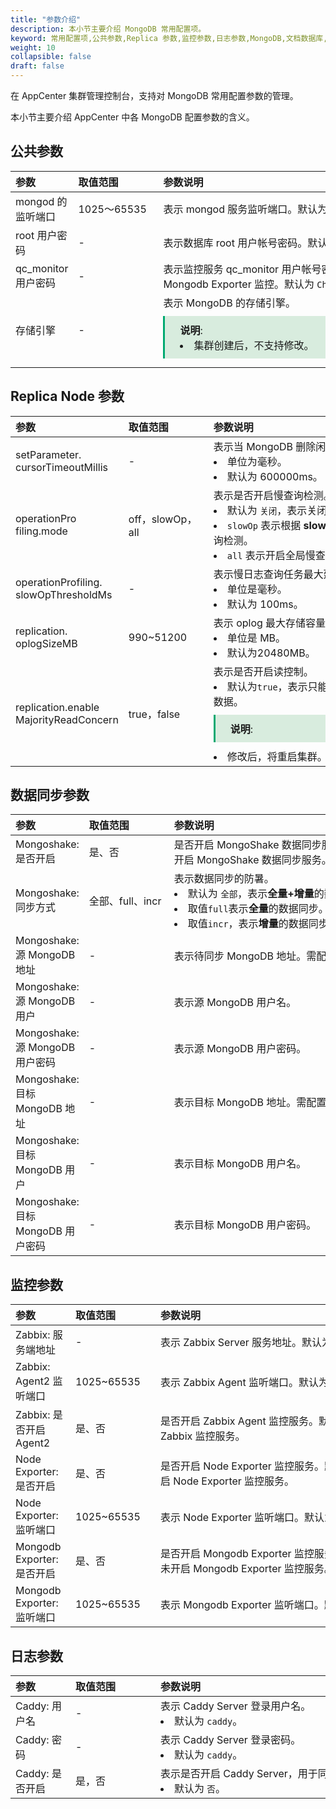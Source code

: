 ```yaml
---
title: "参数介绍"
description: 本小节主要介绍 MongoDB 常用配置项。 
keyword: 常用配置项,公共参数,Replica 参数,监控参数,日志参数,MongoDB,文档数据库,数据库
weight: 10
collapsible: false
draft: false
---
```




在 AppCenter 集群管理控制台，支持对 MongoDB 常用配置参数的管理。

本小节主要介绍 AppCenter 中各 MongoDB 配置参数的含义。

## 公共参数

|<span style="display:inline-block;width:80px">参数</span> |<span style="display:inline-block;width:120px">取值范围</span>|<span style="display:inline-block;width:420px">参数说明</span>|
|:----|:----|:----|
| mongod 的监听端口   |   1025～65535  |  表示 mongod 服务监听端口。默认为 `27017`。|
| root 用户密码   |       -  |  表示数据库 root 用户帐号密码。默认为 `Change1Pwd`。|
| qc_monitor 用户密码  |       -  |  表示监控服务 qc_monitor 用户帐号密码，用于 Zabbix 和 Mongodb Exporter 监控。默认为 `Change1Pwd`。|
|   存储引擎      |  -       |   表示 MongoDB 的存储引擎。 <span style="display: block; background-color: #D8ECDE; padding: 10px 24px; margin: 10px 0; border-left: 3px solid #00a971;"><b>说明</b>: <li>集群创建后，不支持修改。</li></span>   |

## Replica Node 参数

|<span style="display:inline-block;width:80px">参数</span> |<span style="display:inline-block;width:120px">取值范围</span>|<span style="display:inline-block;width:420px">参数说明</span>|
|:----|:----|:----|
| setParameter. cursorTimeoutMillis   |       -  |  表示当 MongoDB 删除闲置游标的时间阈值。<li>单位为毫秒。 <li>默认为 600000ms。 |
|   operationPro filing.mode    |   off，slowOp，all |  表示是否开启慢查询检测。<li>默认为 `关闭`，表示关闭满查询检测。<li> `slowOp` 表示根据 **slowOpThresholdMs** 参数进行慢查询检测。 <li> `all` 表示开启全局慢查询检测。  |
|   operationProfiling. slowOpThresholdMs    |   - |  表示慢日志查询任务最大延迟时间。 <li>单位是毫秒。 <li>默认为 100ms。  |
|   replication. oplogSizeMB    |   990~51200 |  表示 oplog 最大存储容量。 <li>单位是 MB。 <li>默认为20480MB。  |
|   replication.enable MajorityReadConcern    |  true，false |   表示是否开启读控制。<li>默认为`true`，表示只能读取到成功写入到大多数节点的数据。<span style="display: block; background-color: #D8ECDE; padding: 10px 24px; margin: 10px 0; border-left: 3px solid #00a971;"><b>说明</b>: <li>修改后，将重启集群。</li></span>  |
<!--3.6.8-v1.0.0 版本开始支持该参数-->

## 数据同步参数

|<span style="display:inline-block;width:80px">参数</span> |<span style="display:inline-block;width:120px">取值范围</span>|<span style="display:inline-block;width:420px">参数说明</span>|
|:----|:----|:----|
|   Mongoshake: 是否开启 |    是、否  |  是否开启 MongoShake 数据同步服务。默认为 `否`，表示未开启 MongoShake 数据同步服务。  |
|   Mongoshake: 同步方式  |    全部、full、incr  |  表示数据同步的防暑。<li>默认为 `全部`，表示**全量+增量**的数据同步。<li> 取值`full`表示**全量**的数据同步。<li> 取值`incr`，表示**增量**的数据同步。 |
|   Mongoshake: 源 MongoDB 地址  |    - |  表示待同步 MongoDB 地址。需配置为 `IP:Port`。   |
|   Mongoshake: 源 MongoDB 用户  |    -  |  表示源 MongoDB 用户名。  |
|   Mongoshake: 源 MongoDB 用户密码  | - |  表示源 MongoDB 用户密码。  |
|   Mongoshake: 目标 MongoDB 地址  |    - |  表示目标 MongoDB 地址。需配置为 `IP:Port`。  |
|   Mongoshake: 目标 MongoDB 用户  |    -  |  表示目标 MongoDB 用户名。  |
|   Mongoshake: 目标 MongoDB 用户密码  | - |  表示目标 MongoDB 用户密码。  |

## 监控参数

|<span style="display:inline-block;width:80px">参数</span> |<span style="display:inline-block;width:120px">取值范围</span>|<span style="display:inline-block;width:420px">参数说明</span>|
|:----|:----|:----|
|   Zabbix: 服务端地址   |    -  |  表示 Zabbix Server 服务地址。默认为 `127.0.0.1`。  |
|   Zabbix: Agent2 监听端口  |    1025~65535 |  表示 Zabbix Agent 监听端口。默认为 `10050`。  |
|   Zabbix: 是否开启 Agent2  |    是、否  |  是否开启 Zabbix Agent 监控服务。默认为 `否`，表示未开启 Zabbix 监控服务。  |
|   Node Exporter: 是否开启  |    是、否  |  是否开启 Node Exporter 监控服务。默认为 `否`，表示未开启 Node Exporter 监控服务。  |
|   Node Exporter: 监听端口  |    1025~65535 |  表示 Node Exporter 监听端口。默认为 `9500`。  |
|   Mongodb Exporter: 是否开启  |    是、否  |  是否开启 Mongodb Exporter 监控服务。默认为 `否`，表示未开启 Mongodb Exporter 监控服务。  |
|   Mongodb Exporter: 监听端口  |    1025~65535 |  表示 Mongodb Exporter 监听端口。默认为 `9001`。  |

## 日志参数

|<span style="display:inline-block;width:80px">参数</span> |<span style="display:inline-block;width:120px">取值范围</span>|<span style="display:inline-block;width:420px">参数说明</span>|
|:----|:----|:----|
|   Caddy: 用户名     |  -    |  表示 Caddy Server 登录用户名。 <li>默认为 `caddy`。|
|   Caddy: 密码   |   -  |  表示 Caddy Server 登录密码。 <li>默认为 `caddy`。  |
|   Caddy: 是否开启   |   是，否  |  表示是否开启 Caddy Server，用于同步日志服务。<li>默认为 `否`。  |
